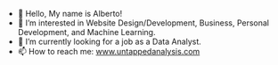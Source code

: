 - 👋 Hello, My name is Alberto!
- 👀 I’m interested in Website Design/Development, Business, Personal Development, and Machine Learning.
- 🌱 I’m currently looking for a job as a Data Analyst.
- 📫 How to reach me: www.untappedanalysis.com

<!---
DontBlamethegenes/DontBlamethegenes is a ✨ special ✨ repository because its `README.md` (this file) appears on your GitHub profile.
You can click the Preview link to take a look at your changes.
--->
